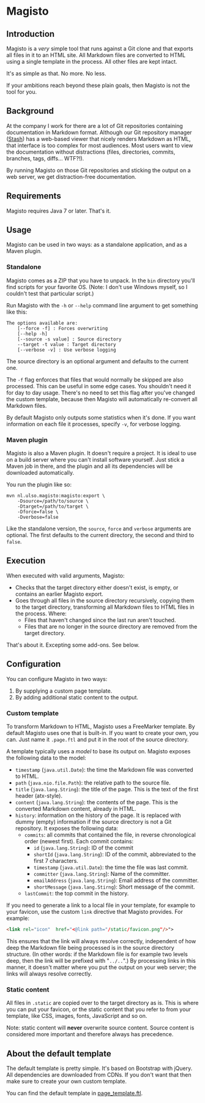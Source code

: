 # Magisto

## Introduction

Magisto is a *very* simple tool that runs against a Git clone and that exports all files in it to an HTML site. All Markdown files are converted to HTML using a single template in the process. All other files are kept intact.

It's as simple as that. No more. No less.

If your ambitions reach beyond these plain goals, then Magisto is not the tool for you.

## Background

At the company I work for there are a lot of Git repositories containing documentation in Markdown format. Although our Git repository manager ([Stash](http://www.atlassian.com/stash)) has a web-based viewer that nicely renders Markdown as HTML, that interface is too complex for most audiences. Most users want to view the documentation without distractions (files, directories, commits, branches, tags, diffs... WTF?!).

By running Magisto on those Git repositories and sticking the output on a web server, we get distraction-free documentation.

## Requirements

Magisto requires Java 7 or later. That's it.

## Usage

Magisto can be used in two ways: as a standalone application, and as a Maven plugin.

### Standalone

Magisto comes as a ZIP that you have to unpack. In the `bin` directory you'll find scripts for your favorite OS. (Note: I don't use Windows myself, so I couldn't test that particular script.)

Run Magisto with the `-h` or `--help` command line argument to get something like this:

```raw
The options available are:
	[--force -f] : Forces overwriting
	[--help -h]
	[--source -s value] : Source directory
	--target -t value : Target directory
    [--verbose -v] : Use verbose logging
```

The source directory is an optional argument and defaults to the current one.

The `-f` flag enforces that files that would normally be skipped are also processed. This can be useful in some edge cases. You shouldn't need it for day to day usage. There's no need to set this flag after you've changed the custom template, because then Magisto will automatically re-convert all Markdown files.

By default Magisto only outputs some statistics when it's done. If you want  information on each file it processes, specify `-v`, for verbose logging.

### Maven plugin

Magisto is also a Maven plugin. It doesn't require a project. It is ideal to use on a build server where you can't install software yourself. Just stick a Maven job in there, and the plugin and all its dependencies will be downloaded automatically.

You run the plugin like so:

```raw
mvn nl.ulso.magisto:magisto:export \
    -Dsource=/path/to/source \
    -Dtarget=/path/to/target \
    -Dforce=false \
    -Dverbose=false
```

Like the standalone version, the `source`, `force` and `verbose` arguments are optional. The first defaults to the current directory, the second and third to `false`.

## Execution

When executed with valid arguments, Magisto:

* Checks that the target directory either doesn't exist, is empty, or contains an earlier Magisto export.
* Goes through all files in the source directory recursively, copying them to the target directory, transforming all Markdown files to HTML files in the process. Where:
    * Files that haven't changed since the last run aren't touched.
    * Files that are no longer in the source directory are removed from the target directory.

That's about it. Excepting some add-ons. See below.

## Configuration

You can configure Magisto in two ways:

1. By supplying a custom page template.
2. By adding additional static content to the output.

### Custom template

To transform Markdown to HTML, Magisto uses a FreeMarker template. By default Magisto uses one that is built-in. If you want to create your own, you can. Just name it `.page.ftl` and put it in the root of the source directory.

A template typically uses a *model* to base its output on. Magisto exposes the following data to the model:

* `timestamp` (`java.util.Date`): the time the Markdown file was converted to HTML.
* `path` (`java.nio.file.Path`): the relative path to the source file.
* `title` (`java.lang.String`): the title of the page. This is the text of the first header (atx-style).
* `content` (`java.lang.String`): the contents of the page. This is the converted Markdown content, already in HTML.
* `history`: information on the history of the page. It is replaced with dummy (empty) information if the source directory is not a Git repository. It exposes the following data:
    * `commits`: all commits that contained the file, in reverse chronological order (newest first). Each commit contains:
        * `id` (`java.lang.String`): ID of the commit
        * `shortId` (`java.lang.String`): ID of the commit, abbreviated to the first 7 characters.
        * `timestamp` (`java.util.Date`): the time the file was last commit.
        * `committer` (`java.lang.String`): Name of the committer.
        * `emailAddress` (`java.lang.String`): Email address of the committer.
        * `shortMessage` (`java.lang.Stirng`): Short message of the commit.
    * `lastCommit`: the top commit in the history.

If you need to generate a link to a local file in your template, for example to your favicon, use the custom `link` directive that Magisto provides. For example:

```html
<link rel="icon"  href="<@link path="/static/favicon.png"/>">
```

This ensures that the link will always resolve correctly, independent of how deep the Markdown file being processed is in the source directory structure. (In other words: if the Markdown file is for example two levels deep, then the link will be prefixed with "`../..`".) By processing links in this manner, it doesn't matter where you put the output on your web server; the links will always resolve correctly.

### Static content

All files in `.static` are copied over to the target directory as is. This is where you can put your favicon, or the static content that you refer to from your template, like CSS, images, fonts, JavaScript and so on.

Note: static content will **never** overwrite source content. Source content is considered more important and therefore always has precedence.

## About the default template

The default template is pretty simple. It's based on Bootstrap with jQuery. All dependencies are downloaded from CDNs. If you don't want that then make sure to create your own custom template.

You can find the default template in [page_template.ftl](src/main/resources/nl/ulso/magisto/page_template.ftl).
